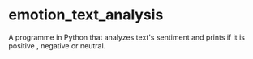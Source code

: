 # emotion_text_analysis
A programme in Python that analyzes text's sentiment and prints if it is positive , negative or neutral.
